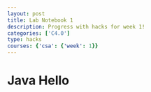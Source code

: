 ```yaml
---
layout: post
title: Lab Notebook 1
description: Progress with hacks for week 1!
categories: ['C4.0']
type: hacks
courses: {'csa': {'week': 1}}
---
```


# Java Hello

